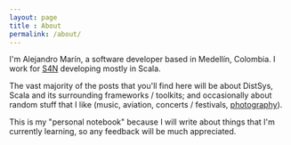 ```yaml
---
layout: page
title : About
permalink: /about/
---
```


I'm Alejandro Marín, a software developer based in Medellín, Colombia.
I work for [S4N](http://s4n.co/) developing mostly in Scala.

The vast majority of the posts that you'll find here will be about DistSys,
Scala and its surrounding frameworks / toolkits; and occasionally about
random stuff that I like (music, aviation, concerts / festivals, [photography](https://www.flickr.com/photos/astantler)).

This is my "personal notebook" because I will write about things that I'm
currently learning, so any feedback will be much appreciated.
